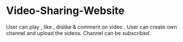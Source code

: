 # Video-Sharing-Website
User can play , like , dislike &amp; comment on video . User can create own channel and upload the videos. Channel can be subscribed. 
